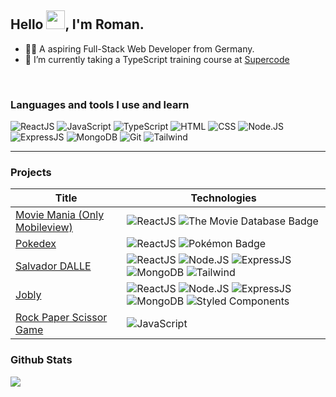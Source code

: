 ## Hello <img src="https://media.giphy.com/media/hvRJCLFzcasrR4ia7z/giphy.gif" width="30px">, I'm Roman.  
  
- 👨‍💻 A aspiring Full-Stack Web Developer from Germany.
- 🌱 I’m currently taking a TypeScript training course at [Supercode](https://www.super-code.de)  
<br/>  

### Languages and tools I use and learn
![ReactJS](https://img.shields.io/badge/-ReactJs-000000?logo=react)
![JavaScript](https://img.shields.io/badge/-JavaScript-black?style=round-square&logo=javascript)
![TypeScript](https://img.shields.io/badge/TypeScript-black?style=round-square&logo=typescript&logoColor=white)
![HTML](https://img.shields.io/badge/-HTML5-black?style=round-square&logo=html5)
![CSS](https://img.shields.io/badge/-CSS3-black?style=round-square&logo=css3)
![Node.JS](https://img.shields.io/badge/-Node.js-black?style=round-square&logo=node.js&logoColor=green)
![ExpressJS](https://img.shields.io/badge/-Express-black?style=round-square&logo=express&logoColor=white)
![MongoDB](https://img.shields.io/badge/-MongoDB-black?style=round-square&logo=mongodb&logoColor=green)
![Git](https://img.shields.io/badge/-Git-black?style=round-square&logo=git)
![Tailwind](https://img.shields.io/badge/-Tailwind-black?style=round-square&logo=tailwindcss&logoColor=blue)

--- 

### Projects
<!-- table -->
| **Title**                                    | **Technologies**                           |
|------------------------------------------|----------------------------------------|
| [Movie Mania (Only Mobileview)](https://github.com/roman-supercode/project-movie-mania) | ![ReactJS](https://img.shields.io/badge/-ReactJs-000000?logo=react) ![The Movie Database Badge](https://img.shields.io/badge/The%20Movie%20Database-000000?logo=themoviedatabase&logoColor=fff&style=flat-square)|
| [Pokedex](https://github.com/roman-supercode/project-pokemonAPI) | ![ReactJS](https://img.shields.io/badge/-ReactJs-000000?logo=react) ![Pokémon Badge](https://img.shields.io/badge/Pok%C3%A9mon-000000?logo=pokemon&logoColor=white&style=flat-square) |
| [Salvador DALLE](https://github.com/roman-supercode/salvador-dalle-project) | ![ReactJS](https://img.shields.io/badge/-ReactJs-000000?logo=react) ![Node.JS](https://img.shields.io/badge/-Node.js-black?style=round-square&logo=node.js&logoColor=green) ![ExpressJS](https://img.shields.io/badge/-Express-black?style=round-square&logo=express&logoColor=white) ![MongoDB](https://img.shields.io/badge/-MongoDB-black?style=round-square&logo=mongodb&logoColor=green) ![Tailwind](https://img.shields.io/badge/-Tailwind-black?style=round-square&logo=tailwindcss&logoColor=blue) |
| [Jobly](https://github.com/roman-supercode/jobly-project)  | ![ReactJS](https://img.shields.io/badge/-ReactJs-000000?logo=react) ![Node.JS](https://img.shields.io/badge/-Node.js-black?style=round-square&logo=node.js&logoColor=green) ![ExpressJS](https://img.shields.io/badge/-Express-black?style=round-square&logo=express&logoColor=white) ![MongoDB](https://img.shields.io/badge/-MongoDB-black?style=round-square&logo=mongodb&logoColor=green) ![Styled Components](https://img.shields.io/badge/-Styled%20Components-black?logo=styledcomponents)|
| [Rock Paper Scissor Game](https://github.com/roman-supercode/project_rock_paper_scissors) |  ![JavaScript](https://img.shields.io/badge/-JavaScript-black?style=round-square&logo=javascript) |


### Github Stats  
<img src="https://github-readme-stats-git-masterrstaa-rickstaa.vercel.app/api/top-langs/?username=roman-supercode&hide_border=true&layout=compact&theme=tokyonight" align="left" />

<br/>
